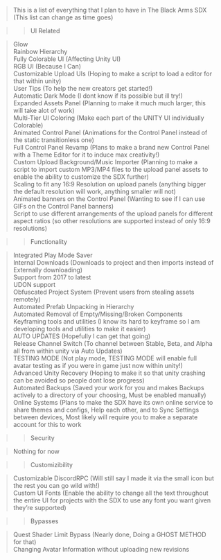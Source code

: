 > This is a list of everything that I plan to have in The Black Arms SDX (This list can change as time goes)

>>UI Related  

>Glow  
>Rainbow Hierarchy  
>Fully Colorable UI (Affecting Unity UI)  
>RGB UI (Because I Can)  
>Customizable Upload UIs (Hoping to make a script to load a editor for that within unity)  
>User Tips (To help the new creators get started!)  
>Automatic Dark Mode (I dont know if its possible but ill try!)  
>Expanded Assets Panel (Planning to make it much much larger, this will take alot of work)  
>Multi-Tier UI Coloring (Make each part of the UNITY UI individually Colorable)  
>Animated Control Panel (Animations for the Control Panel instead of the static transitionless one)  
>Full Control Panel Revamp (Plans to make a brand new Control Panel with a Theme Editor for it to induce max creativity!)  
>Custom Upload Background/Music Importer (Planning to make a script to import custom MP3/MP4 files to the upload panel assets to enable the ability to customize the SDX further)  
>Scaling to fit any 16:9 Resolution on upload panels (anything bigger the default resolution will work, anything smaller will not)  
>Animated banners on the Control Panel (Wanting to see if I can use GIFs on the Control Panel banners)  
>Script to use different arrangements of the upload panels for different aspect ratios (so other resolutions are supported instead of only 16:9 resolutions)  

>>Functionality  

>Integrated Play Mode Saver  
>Internal Downloads (Downloads to project and then imports instead of Externally downloading)  
>Support from 2017 to latest  
>UDON support  
>Obfuscated Project System (Prevent users from stealing assets remotely)  
>Automated Prefab Unpacking in Hierarchy  
>Automated Removal of Empty/Missing/Broken Components  
>Keyframing tools and utilities (I know its hard to keyframe so I am developing tools and utilities to make it easier)  
>AUTO UPDATES (Hopefully I can get that going)  
>Release Channel Switch (To channel between Stable, Beta, and Alpha all from within unity via Auto Updates)  
>TESTING MODE (Not play mode, TESTING MODE will enable full avatar testing as if you were in game just now within unity!)  
>Advanced Unity Recovery (Hoping to make it so that unity crashing can be avoided so people dont lose progress)  
>Automated Backups (Saved your work for you and makes Backups actively to a directory of your choosing, Must be enabled manually)  
>Online Systems (Plans to make the SDX have its own online service to share themes and configs, Help each other, and to Sync Settings between devices, Most likely will require you to make a separate account for this to work  

>>Security  

>Nothing for now

>>Customizibility  

>Customizable DiscordRPC (Will still say I made it via the small icon but the rest you can go wild with!)  
>Custom UI Fonts (Enable the ability to change all the text throughout the entire UI for projects with the SDX to use any font you want given they’re supported)  

>>Bypasses  

>Quest Shader Limit Bypass (Nearly done, Doing a GHOST METHOD for that)  
>Changing Avatar Information without uploading new revisions